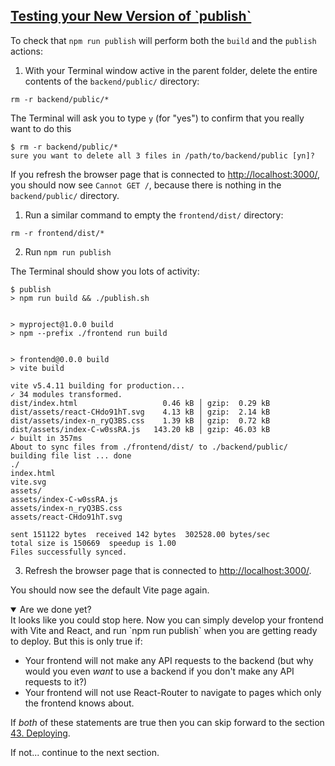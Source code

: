 <!-- Testing the publish script -->
<section
  id="testing-the-publish-script"
  aria-labelledby="testing-the-publish-script"
  data-item="Test the New Script"
>
  <h2><a href="#testing-the-publish-script">Testing your New Version of `publish` </a></h2>
  

To check that `npm run publish` will perform both the `build` and the `publish` actions:

 1. With your Terminal window active in the parent folder, delete the entire contents of the `backend/public/` directory:
```bash-w
rm -r backend/public/*
```


The Terminal will ask you to type `y` (for "yes") to confirm that you really want to do this
```bash-w
$ rm -r backend/public/* 
sure you want to delete all 3 files in /path/to/backend/public [yn]? 
```


If you refresh the browser page that is connected to [http://localhost:3000/](http://localhost:3000/), you should now see `Cannot GET /`, because there is nothing in the `backend/public/` directory.

1. Run a similar command to empty the `frontend/dist/` directory:

```bash-w
rm -r frontend/dist/*
```

2. Run `npm run publish`

The Terminal should show you lots of activity:
```bash-#
$ publish
> npm run build && ./publish.sh


> myproject@1.0.0 build
> npm --prefix ./frontend run build


> frontend@0.0.0 build
> vite build

vite v5.4.11 building for production...
✓ 34 modules transformed.
dist/index.html                   0.46 kB │ gzip:  0.29 kB
dist/assets/react-CHdo91hT.svg    4.13 kB │ gzip:  2.14 kB
dist/assets/index-n_ryQ3BS.css    1.39 kB │ gzip:  0.72 kB
dist/assets/index-C-w0ssRA.js   143.20 kB │ gzip: 46.03 kB
✓ built in 357ms
About to sync files from ./frontend/dist/ to ./backend/public/
building file list ... done
./
index.html
vite.svg
assets/
assets/index-C-w0ssRA.js
assets/index-n_ryQ3BS.css
assets/react-CHdo91hT.svg

sent 151122 bytes  received 142 bytes  302528.00 bytes/sec
total size is 150669  speedup is 1.00
Files successfully synced.
```


3. Refresh the browser page that is connected to [http://localhost:3000/](http://localhost:3000/).

You should now see the default Vite page again.

<details class="pivot" open>
<summary>Are we done yet?</summary>
It looks like you could stop here. Now you can simply develop your frontend with Vite and React, and run `npm run publish` when you are getting ready to deploy. But this is only true if:

- Your frontend will not make any API requests to the backend (but why would you even _want_ to use a backend if you don't make any API requests to it?) 
- Your frontend will not use React-Router to navigate to pages which only the frontend knows about.

If _both_ of these statements are true then you can skip forward to the section [43. Deploying](#deploy-to-render-com).

If not... continue to the next section.

</details>

</section>